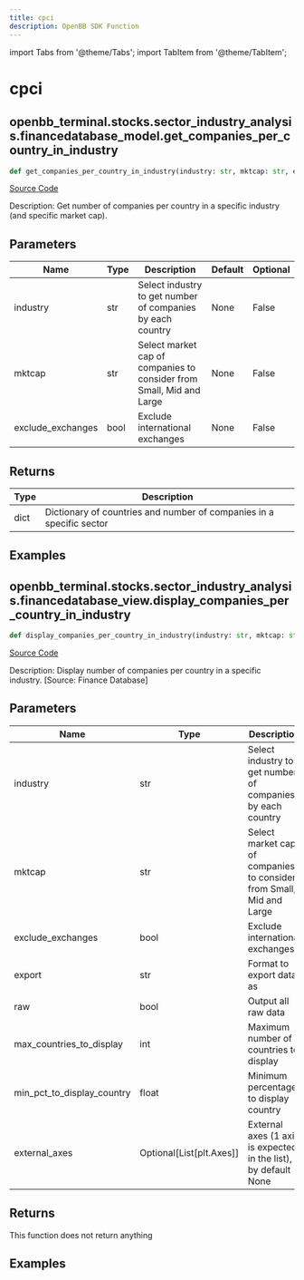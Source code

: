 ```yaml
---
title: cpci
description: OpenBB SDK Function
---
```


import Tabs from '@theme/Tabs';
import TabItem from '@theme/TabItem';

# cpci

<Tabs>
<TabItem value="model" label="Model" default>

## openbb_terminal.stocks.sector_industry_analysis.financedatabase_model.get_companies_per_country_in_industry

```python title='openbb_terminal/stocks/sector_industry_analysis/financedatabase_model.py'
def get_companies_per_country_in_industry(industry: str, mktcap: str, exclude_exchanges: bool) -> dict
```
[Source Code](https://github.com/OpenBB-finance/OpenBBTerminal/tree/main/openbb_terminal/stocks/sector_industry_analysis/financedatabase_model.py#L411)

Description: Get number of companies per country in a specific industry (and specific market cap).

## Parameters

| Name | Type | Description | Default | Optional |
| ---- | ---- | ----------- | ------- | -------- |
| industry | str | Select industry to get number of companies by each country | None | False |
| mktcap | str | Select market cap of companies to consider from Small, Mid and Large | None | False |
| exclude_exchanges | bool | Exclude international exchanges | None | False |

## Returns

| Type | Description |
| ---- | ----------- |
| dict | Dictionary of countries and number of companies in a specific sector |

## Examples



</TabItem>
<TabItem value="view" label="View">

## openbb_terminal.stocks.sector_industry_analysis.financedatabase_view.display_companies_per_country_in_industry

```python title='openbb_terminal/stocks/sector_industry_analysis/financedatabase_view.py'
def display_companies_per_country_in_industry(industry: str, mktcap: str, exclude_exchanges: bool, export: str, raw: bool, max_countries_to_display: int, min_pct_to_display_country: float, external_axes: Optional[List[matplotlib.axes._axes.Axes]]) -> None
```
[Source Code](https://github.com/OpenBB-finance/OpenBBTerminal/tree/main/openbb_terminal/stocks/sector_industry_analysis/financedatabase_view.py#L820)

Description: Display number of companies per country in a specific industry. [Source: Finance Database]

## Parameters

| Name | Type | Description | Default | Optional |
| ---- | ---- | ----------- | ------- | -------- |
| industry | str | Select industry to get number of companies by each country | None | False |
| mktcap | str | Select market cap of companies to consider from Small, Mid and Large | None | False |
| exclude_exchanges | bool | Exclude international exchanges | None | False |
| export | str | Format to export data as | None | False |
| raw | bool | Output all raw data | None | False |
| max_countries_to_display | int | Maximum number of countries to display | None | False |
| min_pct_to_display_country | float | Minimum percentage to display country | None | False |
| external_axes | Optional[List[plt.Axes]] | External axes (1 axis is expected in the list), by default None | None | True |

## Returns

This function does not return anything

## Examples



</TabItem>
</Tabs>